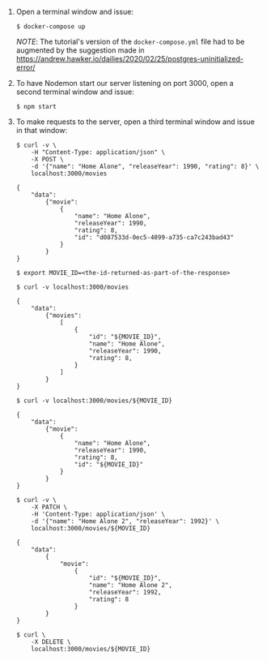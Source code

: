 1. Open a terminal window and issue:

   ```
   $ docker-compose up
   ```

   _NOTE_: The tutorial's version of the `docker-compose.yml` file had to be augmented by the suggestion made in https://andrew.hawker.io/dailies/2020/02/25/postgres-uninitialized-error/

2. To have Nodemon start our server listening on port 3000, open a second terminal window and issue:

   ```
   $ npm start
   ```

3. To make requests to the server, open a third terminal window and issue in that window:

   ```
   $ curl -v \
       -H "Content-Type: application/json" \
       -X POST \
       -d '{"name": "Home Alone", "releaseYear": 1990, "rating": 8}' \
       localhost:3000/movies

   {
       "data":
           {"movie":
               {
                   "name": "Home Alone",
                   "releaseYear": 1990,
                   "rating": 8,
                   "id": "d087533d-0ec5-4099-a735-ca7c243bad43"
               }
           }
   }

   $ export MOVIE_ID=<the-id-returned-as-part-of-the-response>

   $ curl -v localhost:3000/movies

   {
       "data":
           {"movies":
               [
                   {
                       "id": "${MOVIE_ID}",
                       "name": "Home Alone",
                       "releaseYear": 1990,
                       "rating": 8,
                   }
               ]
           }
   }

   $ curl -v localhost:3000/movies/${MOVIE_ID}

   {
       "data":
           {"movie":
               {
                   "name": "Home Alone",
                   "releaseYear": 1990,
                   "rating": 8,
                   "id": "${MOVIE_ID}"
               }
           }
   }

   $ curl -v \
       -X PATCH \
       -H 'Content-Type: application/json' \
       -d '{"name": "Home Alone 2", "releaseYear": 1992}' \
       localhost:3000/movies/${MOVIE_ID}

   {
       "data":
           {
               "movie":
                   {
                       "id": "${MOVIE_ID}",
                       "name": "Home Alone 2",
                       "releaseYear": 1992,
                       "rating": 8
                   }
           }
   }

   $ curl \
       -X DELETE \
       localhost:3000/movies/${MOVIE_ID}
   ```

